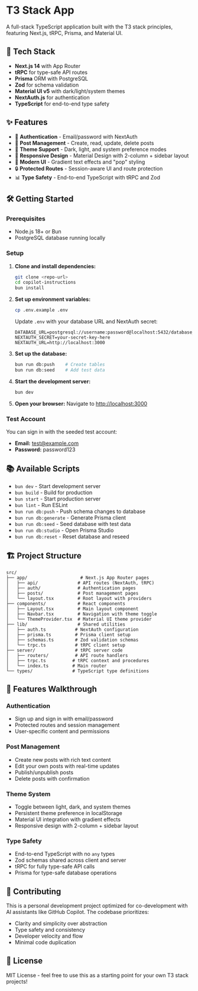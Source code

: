 # T3 Stack App

A full-stack TypeScript application built with the T3 stack principles, featuring Next.js, tRPC, Prisma, and Material UI.

## 🚀 Tech Stack

- **Next.js 14** with App Router
- **tRPC** for type-safe API routes
- **Prisma** ORM with PostgreSQL
- **Zod** for schema validation
- **Material UI v5** with dark/light/system themes
- **NextAuth.js** for authentication
- **TypeScript** for end-to-end type safety

## ✨ Features

- 🔐 **Authentication** - Email/password with NextAuth
- 📝 **Post Management** - Create, read, update, delete posts
- 🌙 **Theme Support** - Dark, light, and system preference modes
- 📱 **Responsive Design** - Material Design with 2-column + sidebar layout
- 🎨 **Modern UI** - Gradient text effects and "pop" styling
- 🔒 **Protected Routes** - Session-aware UI and route protection
- 📊 **Type Safety** - End-to-end TypeScript with tRPC and Zod

## 🛠 Getting Started

### Prerequisites

- Node.js 18+ or Bun
- PostgreSQL database running locally

### Setup

1. **Clone and install dependencies:**
   ```bash
   git clone <repo-url>
   cd copilot-instructions
   bun install
   ```

2. **Set up environment variables:**
   ```bash
   cp .env.example .env
   ```
   
   Update `.env` with your database URL and NextAuth secret:
   ```env
   DATABASE_URL=postgresql://username:password@localhost:5432/database_name
   NEXTAUTH_SECRET=your-secret-key-here
   NEXTAUTH_URL=http://localhost:3000
   ```

3. **Set up the database:**
   ```bash
   bun run db:push    # Create tables
   bun run db:seed    # Add test data
   ```

4. **Start the development server:**
   ```bash
   bun dev
   ```

5. **Open your browser:**
   Navigate to [http://localhost:3000](http://localhost:3000)

### Test Account

You can sign in with the seeded test account:
- **Email:** test@example.com
- **Password:** password123

## 📚 Available Scripts

- `bun dev` - Start development server
- `bun build` - Build for production
- `bun start` - Start production server
- `bun lint` - Run ESLint
- `bun run db:push` - Push schema changes to database
- `bun run db:generate` - Generate Prisma client
- `bun run db:seed` - Seed database with test data
- `bun run db:studio` - Open Prisma Studio
- `bun run db:reset` - Reset database and reseed

## 🏗 Project Structure

```
src/
├── app/                    # Next.js App Router pages
│   ├── api/               # API routes (NextAuth, tRPC)
│   ├── auth/              # Authentication pages
│   ├── posts/             # Post management pages
│   └── layout.tsx         # Root layout with providers
├── components/            # React components
│   ├── Layout.tsx         # Main layout component
│   ├── Navbar.tsx         # Navigation with theme toggle
│   └── ThemeProvider.tsx  # Material UI theme provider
├── lib/                   # Shared utilities
│   ├── auth.ts           # NextAuth configuration
│   ├── prisma.ts         # Prisma client setup
│   ├── schemas.ts        # Zod validation schemas
│   └── trpc.ts           # tRPC client setup
├── server/               # tRPC server code
│   ├── routers/          # API route handlers
│   ├── trpc.ts          # tRPC context and procedures
│   └── index.ts         # Main router
└── types/               # TypeScript type definitions
```

## 🎨 Features Walkthrough

### Authentication
- Sign up and sign in with email/password
- Protected routes and session management
- User-specific content and permissions

### Post Management
- Create new posts with rich text content
- Edit your own posts with real-time updates
- Publish/unpublish posts
- Delete posts with confirmation

### Theme System
- Toggle between light, dark, and system themes
- Persistent theme preference in localStorage
- Material UI integration with gradient effects
- Responsive design with 2-column + sidebar layout

### Type Safety
- End-to-end TypeScript with no `any` types
- Zod schemas shared across client and server
- tRPC for fully type-safe API calls
- Prisma for type-safe database operations

## 🤝 Contributing

This is a personal development project optimized for co-development with AI assistants like GitHub Copilot. The codebase prioritizes:

- Clarity and simplicity over abstraction
- Type safety and consistency
- Developer velocity and flow
- Minimal code duplication

## 📄 License

MIT License - feel free to use this as a starting point for your own T3 stack projects!
